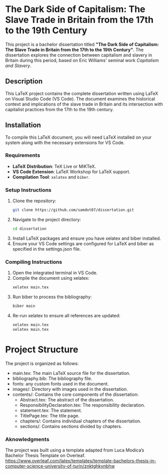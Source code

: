 # The Dark Side of Capitalism: The Slave Trade in Britain from the 17th to the 19th Century

This project is a bachelor dissertation titled **"The Dark Side of Capitalism: The Slave Trade in Britain from the 17th to the 19th Century"**. The dissertation explores the connection between capitalism and slavery in Britain during this period, based on Eric Williams' seminal work *Capitalism and Slavery*.

## Description

This LaTeX project contains the complete dissertation written using LaTeX on Visual Studio Code (VS Code). The document examines the historical context and implications of the slave trade in Britain and its intersection with capitalist practices from the 17th to the 19th century.

## Installation

To compile this LaTeX document, you will need LaTeX installed on your system along with the necessary extensions for VS Code.

### Requirements

- **LaTeX Distribution**: TeX Live or MiKTeX.
- **VS Code Extension**: LaTeX Workshop for LaTeX support.
- **Compilation Tool**: `xelatex` and `biber`.

### Setup Instructions

1. Clone the repository:
   ```bash
   git clone https://github.com/samdot07/dissertation.git
2. Navigate to the project directory:
   ```bash
   cd dissertation
4. Install LaTeX packages and ensure you have xelatex and biber installed.
5. Ensure your VS Code settings are configured for LaTeX and biber as specified in the settings.json file.

### Compiling Instructions

1. Open the integrated terminal in VS Code.
2. Compile the document using xelatex:
   ```bash
   xelatex main.tex
3. Run biber to process the bibliography:
   ```bash
   biber main
4. Re-run xelatex to ensure all references are updated:
   ```bash
   xelatex main.tex
   xelatex main.tex

# Project Structure

The project is organized as follows:

- main.tex: The main LaTeX source file for the dissertation.
- bibliography.bib: The bibliography file.
- fonts: any custom fonts used in the document.
- images/: Directory with images used in the dissertation.
- contents/: Contains the core components of the dissertation:
  - Abstract.tex: The abstract of the dissertation.
  - ResponsibilityDeclaration.tex: The responsibility declaration.
  - statement.tex: The statement.
  - TitlePage.tex: The title page.
  - chapters/: Contains individual chapters of the dissertation.
  - sections/: Contains sections divided by chapters.
### Aknowledgments
The project was built using a template adapted from Luca Modica’s Bachelor Thesis Template on Overleaf.
https://www.overleaf.com/latex/templates/template-bachelors-thesis-in-computer-science-university-of-turin/znktghkynbhw
